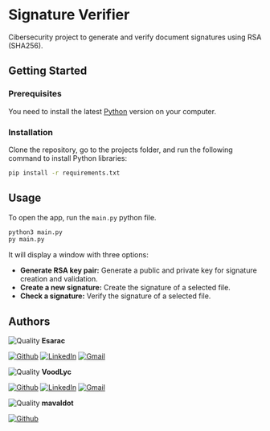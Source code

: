 # Signature Verifier 

Cibersecurity project to generate and verify document signatures using RSA (SHA256).

## Getting Started 

### Prerequisites

You need to install the latest [Python](https://www.python.org/downloads/) version on your computer.

### Installation

Clone the repository, go to the projects folder, and run the following command to install Python libraries:
```sh
pip install -r requirements.txt
```

## Usage 

To open the app, run the `main.py` python file.

```sh
python3 main.py
py main.py
```

It will display a window with three options:
- **Generate RSA key pair:** Generate a public and private key for signature creation and validation.
- **Create a new signature:** Create the signature of a selected file.
- **Check a signature:** Verify the signature of a selected file.

## Authors 

![Quality](https://images.weserv.nl/?url=avatars.githubusercontent.com/u/48232743?v=4&h=50&w=50&fit=cover&mask=circle&maxage=7d) **Esarac**

[![Github](https://img.shields.io/badge/GitHub-100000?style=for-the-badge&logo=github&logoColor=white)](https://github.com/Esarac)
[![LinkedIn](https://img.shields.io/badge/LinkedIn-0077B5?style=for-the-badge&logo=linkedin&logoColor=white)](https://www.linkedin.com/in/estebanarizaacosta/)
[![Gmail](https://img.shields.io/badge/Gmail-D14836?style=for-the-badge&logo=gmail&logoColor=white)](mailto:acosta57esteban@gmail.com)

![Quality](https://images.weserv.nl/?url=avatars.githubusercontent.com/u/48293069?v=4&h=50&w=50&fit=cover&mask=circle&maxage=7d) **VoodLyc**

[![Github](https://img.shields.io/badge/GitHub-100000?style=for-the-badge&logo=github&logoColor=white)](https://github.com/VoodLyc)
[![LinkedIn](https://img.shields.io/badge/LinkedIn-0077B5?style=for-the-badge&logo=linkedin&logoColor=white)](https://www.linkedin.com/in/johan-giraldo-rubio/)
[![Gmail](https://img.shields.io/badge/Gmail-D14836?style=for-the-badge&logo=gmail&logoColor=white)](mailto:j.sebasgr036@gmail.com)

![Quality](https://images.weserv.nl/?url=avatars.githubusercontent.com/u/48870467?v=4&h=50&w=50&fit=cover&mask=circle&maxage=7d) **mavaldot**

[![Github](https://img.shields.io/badge/GitHub-100000?style=for-the-badge&logo=github&logoColor=white)](https://github.com/mavaldot)

